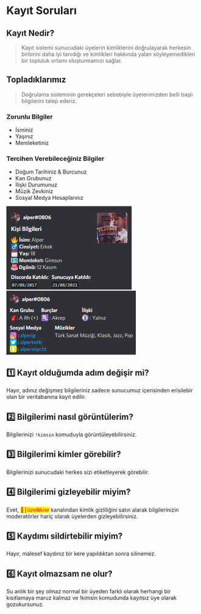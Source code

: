 # Kayıt Soruları

## Kayıt Nedir?

> Kayıt sistemi sunucudaki üyelerin kimliklerini doğrulayarak herkesin birbirini daha iyi tanıdığı ve kimlikleri hakkında yalan söyleyemedikleri bir topluluk ortamı oluşturmamızı sağlar.

## Topladıklarımız

> Doğrulama sisteminin gerekçeleri sebebiyle üyelerimizden belli başlı bilgilerini talep ederiz.

### Zorunlu Bilgiler

* İsminiz
* Yaşınız
* Memleketiniz

### Tercihen Verebileceğiniz Bilgiler

* Doğum Tarihiniz & Burcunuz
* Kan Grubunuz
* İlişki Durumunuz
* Müzik Zevkiniz
* Sosyal Medya Hesaplarınız

![](<../../.gitbook/assets/Screenshot 2021-10-30 191049.png>) ![](<../../.gitbook/assets/Screenshot 2021-10-30 191828.png>)

## 1️⃣ Kayıt olduğumda adım değişir mi?

Hayır, adınız değişmez bilgileriniz sadece sunucumuz içerisinden erisilebir olan bir veritabanına kayıt edilir.

## 2️⃣ Bilgilerimi nasıl görüntülerim?

Bilgilerinizi `!kimsin` komuduyla görüntüleyebilirsiniz.

## 3️⃣ Bilgilerimi kimler görebilir?

Bilgilerinizi sunucudaki herkes sizi etiketleyerek görebilir.

## 4️⃣ Bilgilerimi gizleyebilir miyim?

Evet, <mark style="color:red;">🧰┋özellikler</mark> kanalından kimlik gizliliğini satın alarak bilgilerinizin moderatörler hariç olarak üyelerden gizleyebilirsiniz.

## 5️⃣ Kaydımı sildirtebilir miyim?

Hayır, malesef kaydınız bir kere yapıldıktan sonra silinemez.

## 6️⃣ Kayıt olmazsam ne olur?

Su anlık bir şey olmaz normal bir üyeden farklı olarak herhangi bir kısıtlamaya maruz kalmaz ve !kimsin komudunda kayıtsız üye olarak gozukursunuz.
